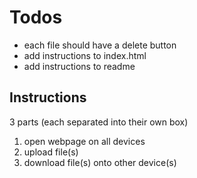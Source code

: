 # Todos

- each file should have a delete button
- add instructions to index.html
- add instructions to readme

## Instructions

3 parts (each separated into their own box)

1. open webpage on all devices
2. upload file(s)
3. download file(s) onto other device(s)

